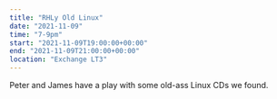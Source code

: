 ```yaml
---
title: "RHLy Old Linux"
date: "2021-11-09"
time: "7-9pm"
start: "2021-11-09T19:00:00+00:00"
end: "2021-11-09T21:00:00+00:00"
location: "Exchange LT3"
---
```


Peter and James have a play with some old-ass Linux CDs we found.

